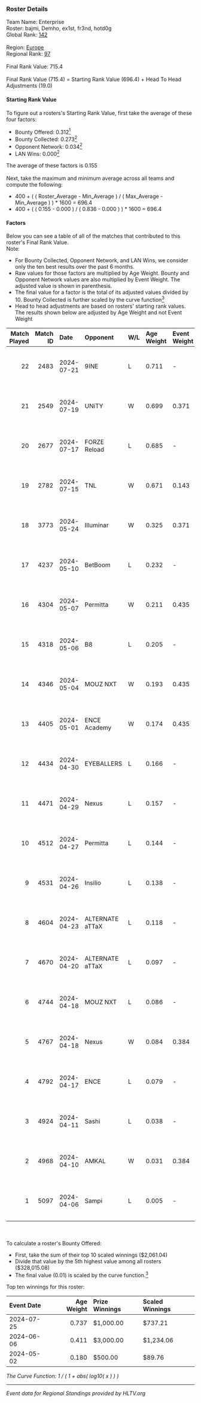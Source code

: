 ### Roster Details<br />
Team Name: Enterprise<br />
Roster: bajmi, Demho, ex1st, fr3nd, hotd0g <br />
Global Rank: [142](../../standings_global_2024_10_02.md)<br />
<br />
Region: [Europe]( ../../standings_europe_2024_10_02.md)<br />
Regional Rank: [97]( ../../standings_europe_2024_10_02.md)<br />
<br />
Final Rank Value:  715.4<br />
<br />
Final Rank Value (715.4) = Starting Rank Value (696.4) + Head To Head Adjustments (19.0)<br />

#### Starting Rank Value<br />
To figure out a rosters's Starting Rank Value, first take the average of these four factors:<br />
- Bounty Offered: 0.312[<sup>1</sup>](#table2)
- Bounty Collected: 0.273[<sup>2</sup>](#table1)
- Opponent Network: 0.034[<sup>2</sup>](#table1)
- LAN Wins: 0.000[<sup>2</sup>](#table1)

The average of these factors is 0.155<br />
<br />
Next, take the maximum and minimum average across all teams and compute the following:<br />
- 400 + ( ( Roster_Average - Min_Average ) / ( Max_Average - Min_Average ) ) * 1600 = 696.4
- 400 + ( ( 0.155 - 0.000 ) / ( 0.836 - 0.000 ) ) * 1600 = 696.4


#### Factors<br />
Below you can see a table of all of the matches that contributed to this roster's Final Rank Value.<br />
Note:<br />

- For Bounty Collected, Opponent Network, and LAN Wins, we consider only the ten best results over the past 6 months.
- Raw values for those factors are multiplied by Age Weight. Bounty and Opponent Network values are also multiplied by Event Weight. The adjusted value is shown in parenthesis.
- The final value for a factor is the total of its adjusted values divided by 10. Bounty Collected is further scaled by the curve function[<sup>3</sup>](#curveFunction)
- Head to head adjustments are based on rosters' starting rank values. The results shown below are adjusted by Age Weight and not Event Weight
<span id="table1"></span><br />


| Match Played | Match ID | Date       | Opponent        | W/L | Age Weight | Event Weight | Bounty Collected | Opponent Network | LAN Wins  | H2H Adj. | Roster                              |
| -: | -: | :- | :- | :- | :- | :- | :- | :- | :- | -: | :- |
|           22 |     2483 | 2024-07-21 | 9INE            | L   | 0.711      | -            | -                | -                | -         |    -4.46 | bajmi, Demho, ex1st, fr3nd, hotd0g  |
|           21 |     2549 | 2024-07-19 | UNiTY           | W   | 0.699      | 0.371        | 0.041 (0.011)    | 0.436 (0.113)    | 0 (0.000) |    19.02 | bajmi, Demho, ex1st, fr3nd, hotd0g  |
|           20 |     2677 | 2024-07-17 | FORZE Reload    | L   | 0.685      | -            | -                | -                | -         |   -16.44 | bajmi, Demho, ex1st, fr3nd, hotd0g  |
|           19 |     2782 | 2024-07-15 | TNL             | W   | 0.671      | 0.143        | 0.002 (0.000)    | 0.094 (0.009)    | 0 (0.000) |     8.52 | bajmi, Demho, ex1st, fr3nd, hotd0g  |
|           18 |     3773 | 2024-05-24 | Illuminar       | W   | 0.325      | 0.371        | 0.007 (0.001)    | 0.423 (0.051)    | 0 (0.000) |     6.81 | bajmi, Demho, ex1st, fr3nd, TOAO    |
|           17 |     4237 | 2024-05-10 | BetBoom         | L   | 0.232      | -            | -                | -                | -         |    -0.53 | bajmi, Demho, ex1st, fr3nd, kadziu  |
|           16 |     4304 | 2024-05-07 | Permitta        | W   | 0.211      | 0.435        | 0.030 (0.003)    | 0.964 (0.088)    | 0 (0.000) |     5.05 | bajmi, Demho, ex1st, fr3nd, kadziu  |
|           15 |     4318 | 2024-05-06 | B8              | L   | 0.205      | -            | -                | -                | -         |    -0.81 | bajmi, Demho, ex1st, fr3nd, kadziu  |
|           14 |     4346 | 2024-05-04 | MOUZ NXT        | W   | 0.193      | 0.435        | 0.074 (0.006)    | 0.553 (0.046)    | 0 (0.000) |     4.73 | bajmi, Demho, ex1st, fr3nd, kadziu  |
|           13 |     4405 | 2024-05-01 | ENCE Academy    | W   | 0.174      | 0.435        | 0.001 (0.000)    | 0.150 (0.011)    | 0 (0.000) |     2.72 | bajmi, Demho, ex1st, fr3nd, kadziu  |
|           12 |     4434 | 2024-04-30 | EYEBALLERS      | L   | 0.166      | -            | -                | -                | -         |    -2.21 | bajmi, Demho, ex1st, fr3nd, TOAO    |
|           11 |     4471 | 2024-04-29 | Nexus           | L   | 0.157      | -            | -                | -                | -         |    -1.88 | bajmi, Demho, ex1st, fr3nd, TOAO    |
|           10 |     4512 | 2024-04-27 | Permitta        | L   | 0.144      | -            | -                | -                | -         |    -1.03 | bajmi, Demho, ex1st, fr3nd, TOAO    |
|            9 |     4531 | 2024-04-26 | Insilio         | L   | 0.138      | -            | -                | -                | -         |    -0.88 | bajmi, Demho, ex1st, fr3nd, TOAO    |
|            8 |     4604 | 2024-04-23 | ALTERNATE aTTaX | L   | 0.118      | -            | -                | -                | -         |    -0.57 | bajmi, Demho, ex1st, fr3nd, TOAO    |
|            7 |     4670 | 2024-04-20 | ALTERNATE aTTaX | L   | 0.097      | -            | -                | -                | -         |    -0.46 | bajmi, Demho, ex1st, fr3nd, TOAO    |
|            6 |     4744 | 2024-04-18 | MOUZ NXT        | L   | 0.086      | -            | -                | -                | -         |    -0.62 | bajmi, Demho, ex1st, fr3nd, TOAO    |
|            5 |     4767 | 2024-04-18 | Nexus           | W   | 0.084      | 0.384        | 0.006 (0.000)    | 0.516 (0.017)    | 0 (0.000) |     1.67 | bajmi, Demho, ex1st, fr3nd, TOAO    |
|            4 |     4792 | 2024-04-17 | ENCE            | L   | 0.079      | -            | -                | -                | -         |    -0.24 | bajmi, Demho, ex1st, fr3nd, TOAO    |
|            3 |     4924 | 2024-04-11 | Sashi           | L   | 0.038      | -            | -                | -                | -         |    -0.17 | bajmi, Demho, ex1st, fr3nd, TOAO    |
|            2 |     4968 | 2024-04-10 | AMKAL           | W   | 0.031      | 0.384        | 0.088 (0.001)    | 0.343 (0.004)    | 0 (0.000) |     0.85 | bajmi, Demho, ex1st, fr3nd, TOAO    |
|            1 |     5097 | 2024-04-06 | Sampi           | L   | 0.005      | -            | -                | -                | -         |    -0.03 | bajmi, Demho, ex1st, fr3nd, TOAO    |

<br />
<span id="table2"></span><br />
To calculate a roster's Bounty Offered:<br />

- First, take the sum of their top 10 scaled winnings ($2,061.04)
- Divide that value by the 5th highest value among all rosters ($328,015.08)
- The final value (0.01) is scaled by the curve function.[<sup>3</sup>](#curveFunction)

Top ten winnings for this roster:<br />

| Event Date | Age Weight | Prize Winnings | Scaled Winnings |
| :- | -: | :- | :- |
| 2024-07-25 |      0.737 | $1,000.00      | $737.21         |
| 2024-06-06 |      0.411 | $3,000.00      | $1,234.06       |
| 2024-05-02 |      0.180 | $500.00        | $89.76          |


<span id="curveFunction"></span>_The Curve Function: 1 / ( 1 + abs( log10( x ) ) )_<br />

---
_Event data for Regional Standings provided by HLTV.org_<br />

